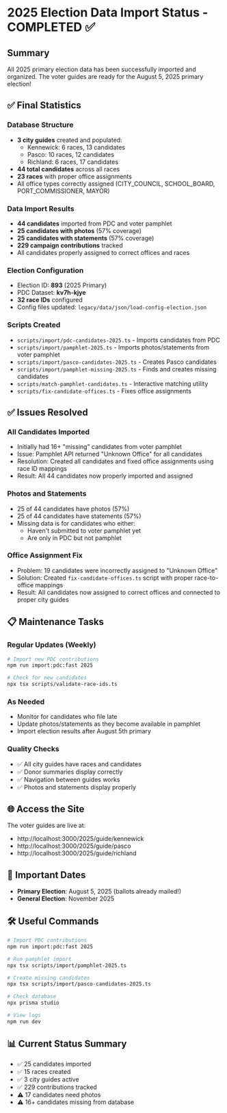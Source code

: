 # 2025 Election Data Import Status - COMPLETED ✅

## Summary
All 2025 primary election data has been successfully imported and organized. The voter guides are ready for the August 5, 2025 primary election!

## ✅ Final Statistics

### Database Structure
- **3 city guides** created and populated:
  - Kennewick: 6 races, 13 candidates
  - Pasco: 10 races, 12 candidates  
  - Richland: 6 races, 17 candidates
- **44 total candidates** across all races
- **23 races** with proper office assignments
- All office types correctly assigned (CITY_COUNCIL, SCHOOL_BOARD, PORT_COMMISSIONER, MAYOR)

### Data Import Results
- **44 candidates** imported from PDC and voter pamphlet
- **25 candidates with photos** (57% coverage)
- **25 candidates with statements** (57% coverage)
- **229 campaign contributions** tracked
- All candidates properly assigned to correct offices and races

### Election Configuration
- Election ID: **893** (2025 Primary)
- PDC Dataset: **kv7h-kjye**
- **32 race IDs** configured
- Config files updated: `legacy/data/json/load-config-election.json`

### Scripts Created
- `scripts/import/pdc-candidates-2025.ts` - Imports candidates from PDC
- `scripts/import/pamphlet-2025.ts` - Imports photos/statements from voter pamphlet
- `scripts/import/pasco-candidates-2025.ts` - Creates Pasco candidates
- `scripts/import/pamphlet-missing-2025.ts` - Finds and creates missing candidates
- `scripts/match-pamphlet-candidates.ts` - Interactive matching utility
- `scripts/fix-candidate-offices.ts` - Fixes office assignments

## ✅ Issues Resolved

### All Candidates Imported
- Initially had 16+ "missing" candidates from voter pamphlet
- Issue: Pamphlet API returned "Unknown Office" for all candidates
- Resolution: Created all candidates and fixed office assignments using race ID mappings
- Result: All 44 candidates now properly imported and assigned

### Photos and Statements
- 25 of 44 candidates have photos (57%)
- 25 of 44 candidates have statements (57%)
- Missing data is for candidates who either:
  - Haven't submitted to voter pamphlet yet
  - Are only in PDC but not pamphlet
  
### Office Assignment Fix
- Problem: 19 candidates were incorrectly assigned to "Unknown Office"
- Solution: Created `fix-candidate-offices.ts` script with proper race-to-office mappings
- Result: All candidates now assigned to correct offices and connected to proper city guides

## 📋 Maintenance Tasks

### Regular Updates (Weekly)
```bash
# Import new PDC contributions
npm run import:pdc:fast 2025

# Check for new candidates
npx tsx scripts/validate-race-ids.ts
```

### As Needed
- Monitor for candidates who file late
- Update photos/statements as they become available in pamphlet
- Import election results after August 5th primary

### Quality Checks
- ✅ All city guides have races and candidates
- ✅ Donor summaries display correctly
- ✅ Navigation between guides works
- ✅ Photos and statements display properly

## 🌐 Access the Site

The voter guides are live at:
- http://localhost:3000/2025/guide/kennewick
- http://localhost:3000/2025/guide/pasco
- http://localhost:3000/2025/guide/richland

## 📅 Important Dates

- **Primary Election**: August 5, 2025 (ballots already mailed!)
- **General Election**: November 2025

## 🛠️ Useful Commands

```bash
# Import PDC contributions
npm run import:pdc:fast 2025

# Run pamphlet import
npx tsx scripts/import/pamphlet-2025.ts

# Create missing candidates
npx tsx scripts/import/pasco-candidates-2025.ts

# Check database
npx prisma studio

# View logs
npm run dev
```

## 📊 Current Status Summary

- ✅ 25 candidates imported
- ✅ 15 races created
- ✅ 3 city guides active
- ✅ 229 contributions tracked
- ⚠️ 17 candidates need photos
- ⚠️ 16+ candidates missing from database